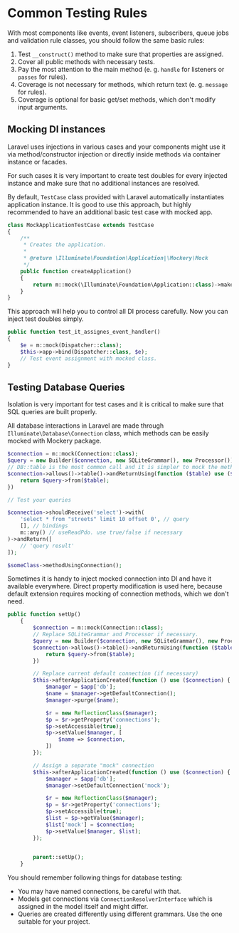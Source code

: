 # Common Testing Rules

With most components like events, event listeners, subscribers, queue jobs and validation rule classes, you should follow
the same basic rules:

1. Test `__construct()` method to make sure that properties are assigned.
2. Cover all public methods with necessary tests.
3. Pay the most attention to the main method (e. g. `handle` for listeners or `passes` for rules).
4. Coverage is not necessary for methods, which return text (e. g. `message` for rules).
5. Coverage is optional for basic get/set methods, which don't modify input arguments.

## Mocking DI instances

Laravel uses injections in various cases and your components might use it via method/constructor injection
or directly inside methods via container instance or facades.

For such cases it is very important to create test doubles for every injected instance and make sure that
no additional instances are resolved.


By default, `TestCase` class provided with Laravel automatically instantiates application instance. It is good
to use this approach, but highly recommended to have an additional basic test case with mocked app.

```php
class MockApplicationTestCase extends TestCase
{
    /**
     * Creates the application.
     *
     * @return \Illuminate\Foundation\Application|\Mockery\Mock
     */
    public function createApplication()
    {
        return m::mock(\Illuminate\Foundation\Application::class)->makePartial();
    }
}
```

This approach will help you to control all DI process carefully. Now you can inject test doubles simply.

```php
public function test_it_assignes_event_handler()
{
    $e = m::mock(Dispatcher::class);
    $this->app->bind(Dispatcher::class, $e);
    // Test event assignment with mocked class.
}
```

## Testing Database Queries

Isolation is very important for test cases and it is critical to make sure that SQL queries are built properly.

All database interactions in Laravel are made through `Illuminate\Database\Connection` class, which methods can be easily
mocked with Mockery package.

```php
$connection = m::mock(Connection::class);
$query = new Builder($connection, new SQLiteGrammar(), new Processor());
// DB::table is the most common call and it is simpler to mock the method manually instead of dealing with partial mocks.
$connection->allows()->table()->andReturnUsing(function ($table) use ($query) {
    return $query->from($table);
})

// Test your queries

$connection->shouldReceive('select')->with(
    'select * from "streets" limit 10 offset 0', // query
    [], // bindings
    m::any() // useReadPdo. use true/false if necessary
)->andReturn([
    // 'query result'
]);

$someClass->methodUsingConnection();
```

Sometimes it is handy to inject mocked connection into DI and have it available everywhere.
Direct property modification is used here, because default extension requires mocking of connection methods,
which we don't need.

```php
public function setUp()
    {
        $connection = m::mock(Connection::class);
        // Replace SQLiteGrammar and Processor if necessary.
        $query = new Builder($connection, new SQLiteGrammar(), new Processor());
        $connection->allows()->table()->andReturnUsing(function ($table) use ($query) {
            return $query->from($table);
        })

        // Replace current default connection (if necessary)
        $this->afterApplicationCreated(function () use ($connection) {
            $manager = $app['db'];
            $name = $manager->getDefaultConnection();
            $manager->purge($name);

            $r = new ReflectionClass($manager);
            $p = $r->getProperty('connections');
            $p->setAccessible(true);
            $p->setValue($manager, [
                $name => $connection,
            ])
        });

        // Assign a separate "mock" connection
        $this->afterApplicationCreated(function () use ($connection) {
            $manager = $app['db'];
            $manager->setDefaultConnection('mock');

            $r = new ReflectionClass($manager);
            $p = $r->getProperty('connections');
            $p->setAccessible(true);
            $list = $p->getValue($manager);
            $list['mock'] = $connection;
            $p->setValue($manager, $list);
        });

        
        parent::setUp();
    }
```

You should remember following things for database testing:

- You may have named connections, be careful with that.
- Models get connections via `ConnectionResolverInterface` which is assigned in the model itself and might differ.
- Queries are created differently using different grammars. Use the one suitable for your project.
